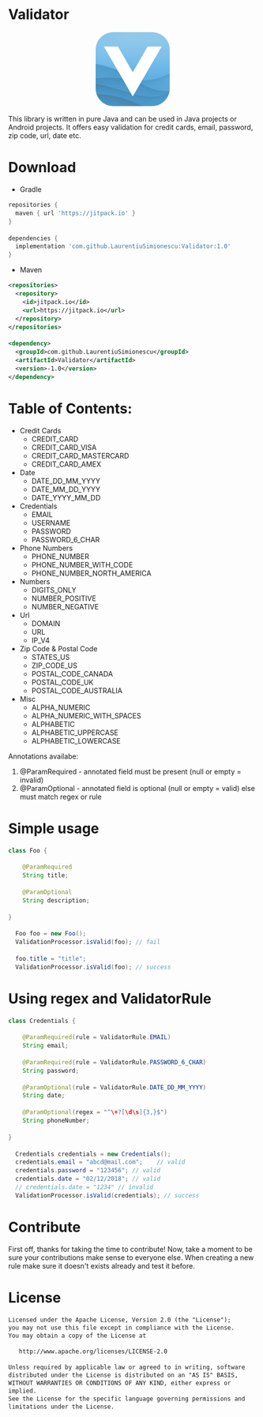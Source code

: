 # Validator
<p align="center">
  <img src="https://github.com/LaurentiuSimionescu/Validator/blob/master/v.png" width="150"/>
</p>

This library is written in pure Java and can be used in Java projects or Android projects. It offers easy validation for credit cards, email, password, zip code, url, date etc.

# Download
  - Gradle
``` gradle
repositories {
  maven { url 'https://jitpack.io' }
}
    
dependencies {
  implementation 'com.github.LaurentiuSimionescu:Validator:1.0'
}
```
  - Maven
``` xml
<repositories>
  <repository>
    <id>jitpack.io</id>
    <url>https://jitpack.io</url>
  </repository>
</repositories>

<dependency>
  <groupId>com.github.LaurentiuSimionescu</groupId>
  <artifactId>Validator</artifactId>
  <version>-1.0</version>
</dependency>
```


# Table of Contents:
 - Credit Cards
    - CREDIT_CARD
    - CREDIT_CARD_VISA
    - CREDIT_CARD_MASTERCARD
    - CREDIT_CARD_AMEX
 - Date
    - DATE_DD_MM_YYYY
    - DATE_MM_DD_YYYY
    - DATE_YYYY_MM_DD
 - Credentials
    - EMAIL
    - USERNAME
    - PASSWORD
    - PASSWORD_6_CHAR
 - Phone Numbers
    - PHONE_NUMBER
    - PHONE_NUMBER_WITH_CODE
    - PHONE_NUMBER_NORTH_AMERICA
 - Numbers
    - DIGITS_ONLY
    - NUMBER_POSITIVE
    - NUMBER_NEGATIVE
 - Url
    - DOMAIN
    - URL
    - IP_V4
 - Zip Code & Postal Code
    - STATES_US
    - ZIP_CODE_US
    - POSTAL_CODE_CANADA
    - POSTAL_CODE_UK
    - POSTAL_CODE_AUSTRALIA
 - Misc
    - ALPHA_NUMERIC
    - ALPHA_NUMERIC_WITH_SPACES
    - ALPHABETIC
    - ALPHABETIC_UPPERCASE
    - ALPHABETIC_LOWERCASE

Annotations availabe:
 1. @ParamRequired - annotated field must be present (null or empty = invalid)
 2. @ParamOptional - annotated field is optional (null or empty = valid) else must match regex or rule

# Simple usage

``` java
class Foo {

    @ParamRequired
    String title;

    @ParamOptional
    String description;
    
}

  Foo foo = new Foo();
  ValidationProcessor.isValid(foo); // fail
  
  foo.title = "title";
  ValidationProcessor.isValid(foo); // success


```
# Using regex and ValidatorRule

``` java
class Credentials {

    @ParamRequired(rule = ValidatorRule.EMAIL)
    String email;

    @ParamRequired(rule = ValidatorRule.PASSWORD_6_CHAR)
    String password;
    
    @ParamOptional(rule = ValidatorRule.DATE_DD_MM_YYYY)
    String date;
    
    @ParamOptional(regex = "^\+?[\d\s]{3,}$")
    String phoneNumber;
    
}

  Credentials credentials = new Credentials();
  credentials.email = "abcd@mail.com";    // valid
  credentials.password = "123456"; // valid
  credentials.date = "02/12/2018"; // valid
  // credentials.date = "1234" // invalid
  ValidationProcessor.isValid(credentials); // success
```
# Contribute
First off, thanks for taking the time to contribute! Now, take a moment to be sure your contributions make sense to everyone else. When creating a new rule make sure it doesn't exists already and test it before.
# License
```
Licensed under the Apache License, Version 2.0 (the "License");
you may not use this file except in compliance with the License.
You may obtain a copy of the License at

   http://www.apache.org/licenses/LICENSE-2.0

Unless required by applicable law or agreed to in writing, software
distributed under the License is distributed on an "AS IS" BASIS,
WITHOUT WARRANTIES OR CONDITIONS OF ANY KIND, either express or implied.
See the License for the specific language governing permissions and
limitations under the License.
```
